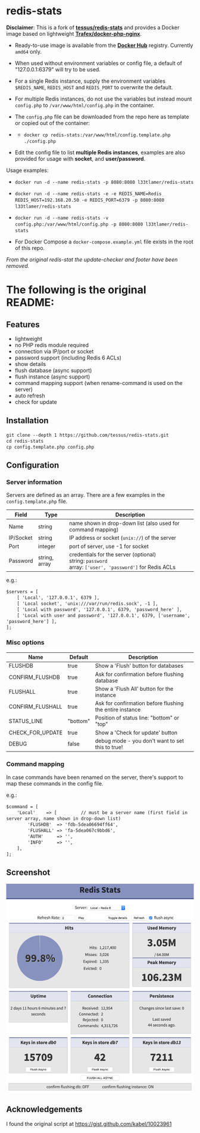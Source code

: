 # redis-stats


**Disclaimer**: This is a fork of **[tessus/redis-stats](https://github.com/tessus/redis-stats)** and provides a Docker image based on lightweight **[Trafex/docker-php-nginx](https://github.com/TrafeX/docker-php-nginx)**.

* Ready-to-use image is available from the **[Docker Hub](https://hub.docker.com/r/l33tlamer/redis-stats)** registry. Currently `amd64` only.

* When used without environment variables or config file, a default of "127.0.0.1:6379" will try to be used.

* For a single Redis instance, supply the environment variables `$REDIS_NAME`, `REDIS_HOST` and `REDIS_PORT` to overwrite the default.

* For multiple Redis instances, do not use the variables but instead mount `config.php` to `/var/www/html/config.php` in the container.

* The `config.php` file can be downloaded from the repo here as template or copied out of the container:
* * `docker cp redis-stats:/var/www/html/config.template.php ./config.php`

* Edit the config file to list **multiple Redis instances**, examples are also provided for usage with **socket**, and **user/password**.

Usage examples:

* `docker run -d --name redis-stats -p 8080:8080 l33tlamer/redis-stats`

* `docker run -d --name redis-stats -e -e REDIS_NAME=Redis REDIS_HOST=192.168.20.50 -e REDIS_PORT=6379 -p 8080:8080 l33tlamer/redis-stats`

* `docker run -d --name redis-stats -v config.php:/var/www/html/config.php -p 8080:8080 l33tlamer/redis-stats`

* For Docker Compose a `docker-compose.example.yml` file exists in the root of this repo.

*From the original redis-stat the update-checker and footer have been removed.*

# The following is the original README:


## Features

- lightweight
- no PHP redis module required
- connection via IP/port or socket
- password support (including Redis 6 ACLs)
- show details
- flush database (async support)
- flush instance (async support)
- command mapping support (when rename-command is used on the server)
- auto refresh
- check for update

## Installation

```
git clone --depth 1 https://github.com/tessus/redis-stats.git
cd redis-stats
cp config.template.php config.php
```

## Configuration

### Server information

Servers are defined as an array. There are a few examples in the `config.template.php` file.

Field     | Type          | Description
----------|---------------|------------------------------------------------------------------
Name      | string        | name shown in drop-down list (also used for command mapping)
IP/Socket | string        | IP address or socket (`unix://`) of the server
Port      | integer       | port of server, use -1 for socket
Password  | string, array | credentials for the server (optional)<br>string: `password`<br>array: `['user', 'password']` for Redis ACLs

e.g.:

```
$servers = [
	[ 'Local', '127.0.0.1', 6379 ],
	[ 'Local socket', 'unix:///var/run/redis.sock', -1 ],
	[ 'Local with password', '127.0.0.1', 6379, 'password_here' ],
	[ 'Local with user and password', '127.0.0.1', 6379, ['username', 'password_here'] ],
];
```

### Misc options

Name             | Default   | Description
-----------------|-----------|---------------------------------------------------------------
FLUSHDB          | true      | Show a 'Flush' button for databases
CONFIRM_FLUSHDB  | true      | Ask for confirmation before flushing database
FLUSHALL         | true      | Show a 'Flush All' button for the instance
CONFIRM_FLUSHALL | true      | Ask for confirmation before flushing the entire instance
STATUS_LINE      | "bottom"  | Position of status line: "bottom" or "top"
CHECK_FOR_UPDATE | true      | Show a 'Check for update' button
DEBUG            | false     | debug mode - you don't want to set this to true!

### Command mapping

In case commands have been renamed on the server, there's support to map these commands in the config file.

e.g.:

```
$command = [
	'Local'    => [         // must be a server name (first field in server array, name shown in drop-down list)
		'FLUSHDB'  => 'fdb-5dea06694ff64',
		'FLUSHALL' => 'fa-5dea067c9bbd6',
		'AUTH'     => '',
		'INFO'     => '',
	],
];
```

## Screenshot

![Screenshot of redis-stats](/screenshot.png) 

## Acknowledgements

I found the original script at https://gist.github.com/kabel/10023961

